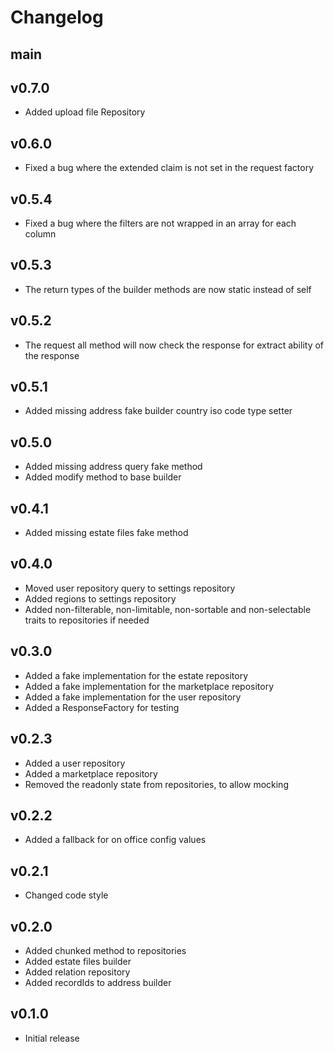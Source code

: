 # Changelog
## main

## v0.7.0
- Added upload file Repository

## v0.6.0
- Fixed a bug where the extended claim is not set in the request factory

## v0.5.4
- Fixed a bug where the filters are not wrapped in an array for each column

## v0.5.3
- The return types of the builder methods are now static instead of self

## v0.5.2
- The request all method will now check the response for extract ability of the response

## v0.5.1
- Added missing address fake builder country iso code type setter

## v0.5.0
- Added missing address query fake method
- Added modify method to base builder

## v0.4.1
- Added missing estate files fake method

## v0.4.0
- Moved user repository query to settings repository
- Added regions to settings repository
- Added non-filterable, non-limitable, non-sortable and non-selectable traits to repositories if needed

## v0.3.0
- Added a fake implementation for the estate repository
- Added a fake implementation for the marketplace repository
- Added a fake implementation for the user repository
- Added a ResponseFactory for testing

## v0.2.3
- Added a user repository
- Added a marketplace repository
- Removed the readonly state from repositories, to allow mocking

## v0.2.2
- Added a fallback for on office config values

## v0.2.1
- Changed code style

## v0.2.0
- Added chunked method to repositories
- Added estate files builder
- Added relation repository
- Added recordIds to address builder

## v0.1.0
- Initial release
